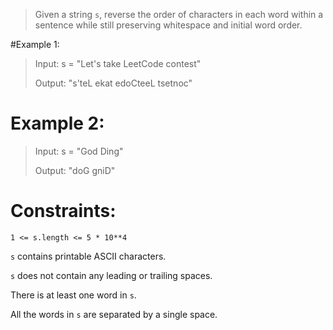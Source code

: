 >Given a string `s`, reverse the order of characters in each word within a sentence while still preserving whitespace and initial word order.

#Example 1:
>Input: s = "Let's take LeetCode contest"
>
>Output: "s'teL ekat edoCteeL tsetnoc"


# Example 2:
>Input:  s = "God Ding"
>
>Output: "doG gniD"


# Constraints:
`1 <= s.length <= 5 * 10**4`

`s` contains printable ASCII characters.

`s` does not contain any leading or trailing spaces.

There is at least one word in `s`.

All the words in `s` are separated by a single space.